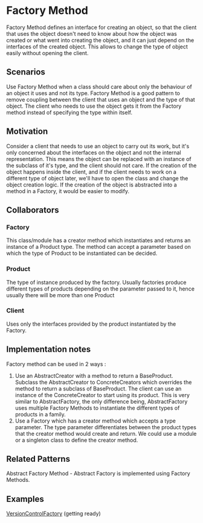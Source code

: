 Factory Method
==============
Factory Method defines an interface for creating an object, so that the client that uses
the object doesn't need to know about how the object was created or what went into creating
the object, and it can just depend on the interfaces of the created object. This allows to
change the type of object easily without opening the client.

## Scenarios
Use Factory Method when a class should care about only the behaviour of an object it uses
and not its type. Factory Method is a good pattern to remove coupling between the client
that uses an object and the type of that object. The client who needs to use the object
gets it from the Factory method instead of specifying the type within itself.

## Motivation
Consider a client that needs to use an object to carry out its work, but it's only concerned about the
interfaces on the object and not the internal representation. This means the object can be replaced
with an instance of the subclass of it's type, and the client should not care. If the creation of the
object happens inside the client, and if the client needs to work on a different type of object later,
we'll have to open the class and change the object creation logic. If the creation of the object is
abstracted into a method in a Factory, it would be easier to modify.

## Collaborators
### Factory
This class/module has a creator method which instantiates and returns an instance
of a Product type. The method can accept a parameter based on which the type of Product
to be instantiated can be decided.

### Product
The type of instance produced by the factory. Usually factories produce different types of
products depending on the parameter passed to it, hence usually there will be more than one
Product

### Client
Uses only the interfaces provided by the product instantiated by the Factory.

## Implementation notes
Factory method can be used in 2 ways :
1. Use an AbstractCreator with a method to return a BaseProduct. Subclass the AbstractCreator to
ConcreteCreators which overrides the method to return a subclass of BaseProduct. The client can
use an instance of the ConcreteCreator to start using its product. This is very similar to
AbstractFactory, the only difference being, AbstractFactory uses multiple Factory Methods to
instantiate the different types of products in a family.
2. Use a Factory which has a creator method which accepts a type parameter. The type parameter
differentiates between the product types that the creator method would create and return. We could
use a module or a singleton class to define the creator method.

## Related Patterns
Abstract Factory Method - Abstract Factory is implemented using Factory Methods.


## Examples
[VersionControlFactory](http://rubydoc.info/github/emilsoman/design-patterns-ruby/master/Creational/FactoryMethod/VersionControlFactoryExample) (getting ready)
